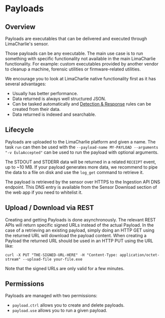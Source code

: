 # Payloads

## Overview
Payloads are executables that can be delivered and executed through LimaCharlie's sensor.

Those payloads can be any executable. The main use case is to run something with specific
functionality not available in the main LimaCharlie functionality. For example: custom
executables provided by another vendor to cleanup a machine, forensic utilities or
firmware-related utilities.

We encourage you to look at LimaCharlie native functionality first as it has several
advantages:

* Usually has better performance.
* Data returned is always well structured JSON.
* Can be tasked automatically and [Detection & Response](dr.md) rules can be created from their data.
* Data returned is indexed and searchable.

## Lifecycle
Payloads are uploaded to the LimaCharlie platform and given a name. The task `run` can then be used
with the `--payload-name MY-PAYLOAD --arguments "-v EulaAccepted"` can be used to run the payload with
optional arguments.

The STDOUT and STDERR data will be returned in a related `RECEIPT` event, up to ~10 MB. If your payload
generates more data, we recommend to pipe the data to a file on disk and use the `log_get` command to
retrieve it.

The payload is retrieved by the sensor over HTTPS to the Ingestion API DNS endpoint. This DNS entry
is available from the Sensor Download section of the web app if you need to whitelist it.

## Upload / Download via REST
Creating and getting Payloads is done asynchronously. The relevant REST APIs will return specific
signed URLs instead of the actual Payload. In the case of a retrieving an existing payload, simply
doing an HTTP GET using the returned URL will download the payload content. When creating a Payload
the returned URL should be used in an HTTP PUT using the URL like:

```
curl -X PUT "THE-SIGNED-URL-HERE" -H "Content-Type: application/octet-stream" --upload-file your-file.exe
```

Note that the signed URLs are only valid for a few minutes.

## Permissions
Payloads are managed with two permissions:

* `payload.ctrl` allows you to create and delete payloads.
* `payload.use` allows you to run a given payload.
